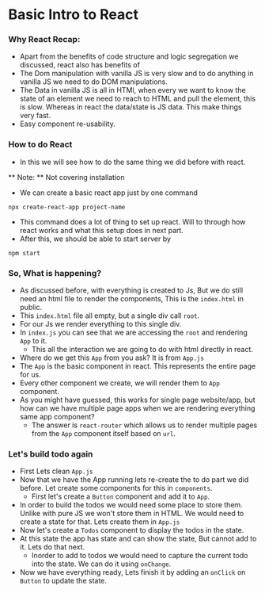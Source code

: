 # Basic Intro to React

### Why React Recap:

* Apart from the benefits of code structure and logic segregation we discussed, react also has benefits of
* The Dom manipulation with vanilla JS is very slow and to do anything in vanilla JS we need to do DOM manipulations.
* The Data in vanilla JS is all in HTMl, when every we want to know the state of an element we need to reach to HTML and pull the element, this is slow. Whereas in react the data/state is JS data. This make things very fast.
* Easy component re-usability.

### How to do React
* In this we will see how to do the same thing we did before with react.

** Note: ** Not covering installation

* We can create a basic react app just by one command

```shell
npx create-react-app project-name
```
* This command does a lot of thing to set up react. Will to through how react works and what this setup does in next part.
* After this, we should be able to start server by
```shell
npm start
```

### So, What is happening?
* As discussed before, with everything is created to Js, But we do still need an html file to render the components, This is the `index.html` in public.
* This `index.html` file all empty, but a single div call `root`.
* For our Js we render everything to this single div.
* In `index.js` you can see that we are accessing the `root` and rendering `App` to it.
    * This all the interaction we are going to do with html directly in react.
* Where do we get this `App` from you ask? It is from `App.js`
* The `App` is the basic component in react. This represents the entire page for us.
* Every other component we create, we will render them to `App` component.
* As you might have guessed, this works for single page website/app, but how can we have multiple page apps when we are rendering everything same app component?
    * The answer is `react-router` which allows us to render multiple pages from the `App` component itself based on `url`.

### Let's build todo again
* First Lets clean `App.js`
* Now that we have the App running lets re-create the to do part we did before. Let create some components for this in `components`.
  * First let's create a `Button` component and add it to `App`.
* In order to build the todos we would need some place to store them. Unlike with pure JS we won't store them in HTML. We would need to create a state for that. Lets create them in `App.js`
* Now let's create a `Todos` component to display the todos in the state.
* At this state the app has state and can show the state, But cannot add to it. Lets do that next.
  * Inorder to add to todos we would need to capture the current todo into the state. We can do it using `onChange`.
* Now we have everything ready, Lets finish it by adding an `onClick` on `Button` to update the state.
